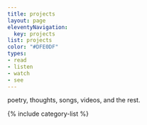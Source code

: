 ```yaml
---
title: projects
layout: page
eleventyNavigation:
  key: projects
list: projects
color: "#DFE0DF"
types:
- read
- listen
- watch
- see
---
```


poetry, thoughts, songs, videos, and the rest.

{% include category-list %}
